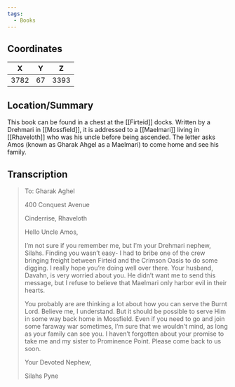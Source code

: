 ```yaml
---
tags:
  - Books
---
```


## Coordinates
| **X** | **Y** | **Z** |
| :---: | :---: | :---: |
| 3782  |  67   | 3393  |

## Location/Summary
This book can be found in a chest at the [[Firteid]] docks. Written by a Drehmari in [[Mossfield]], it is addressed to a [[Maelmari]] living in [[Rhaveloth]] who was his uncle before being ascended. The letter asks Amos (known as Gharak Ahgel as a Maelmari) to come home and see his family.

## Transcription
> To:
> Gharak Aghel
>
> 400 Conquest Avenue
>
> Cinderrise, Rhaveloth
>
> Hello Uncle Amos,
>
> I’m not sure if you remember me, but I’m your Drehmari nephew, Silahs. Finding you wasn’t easy- I had to bribe one of the crew bringing freight between Firteid and the Crimson Oasis to do some digging.
> I really hope you’re doing well over there. Your husband, Davahn, is very worried about you. He didn’t want me to send this message, but I refuse to believe that Maelmari only harbor evil in their hearts.
>
> You probably are are thinking a lot about how you can serve the Burnt Lord. Believe me, I understand. But it should be possible to serve Him in some way back home in Mossfield. Even if you need to go and join some faraway war sometimes, I’m sure that we wouldn’t mind, as long as your family can see you. I haven’t forgotten about your promise to take me and my sister to Prominence Point. Please come back to us soon.
>
> Your Devoted Nephew,
>
> Silahs Pyne

